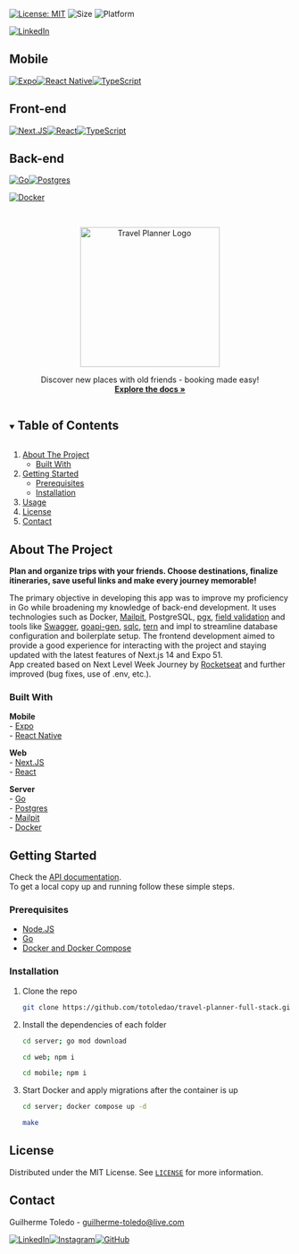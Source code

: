 [![License: MIT][license-shield]][license-url]
![Size](https://img.shields.io/github/repo-size/totoledao/travel-planner-full-stack)
![Platform](https://img.shields.io/badge/platform-Web%20%7C%20Android%20%7C%20iOS-7F00FF)

[![LinkedIn][linkedin-shield]][linkedin-url]

## Mobile

[![Expo][expo-shield]][expo-url][![React Native][reactnative-shield]][reactnative-url][![TypeScript][typescript-shield]][typescript-url]

## Front-end

[![Next.JS][nextjs-shield]][nextjs-url][![React][react-shield]][react-url][![TypeScript][typescript-shield]][typescript-url]

## Back-end

[![Go][go-shield]][go-url][![Postgres][postgres-shield]][postgres-url]

[![Docker][docker-shield]][docker-url]

<!-- <br>[API documentation](server/README.md) -->

<!-- PROJECT LOGO -->
<br />
<p align="center">
  <a href="https://github.com/totoledao/travel-planner-full-stack">
    <img src="web\src\assets\logo.svg" alt="Travel Planner Logo" width="250">
  </a>
  
  <p align="center">
    Discover new places with old friends - booking made easy!
    <br />
    <a href="https://github.com/totoledao/travel-planner-full-stack"><strong>Explore the docs »</strong></a>    
  </p>
</p>

<!-- TABLE OF CONTENTS -->
<details open="open">
  <summary><h2 style="display: inline-block">Table of Contents</h2></summary>
  <ol>
    <li>
      <a href="#about-the-project">About The Project</a>
      <ul>
        <li><a href="#built-with">Built With</a></li>
      </ul>
    </li>
    <li>
      <a href="#getting-started">Getting Started</a>
      <ul>
        <li><a href="#prerequisites">Prerequisites</a></li>
        <li><a href="#installation">Installation</a></li>
      </ul>
    </li>    
    <li><a href="#usage">Usage</a></li>
    <li><a href="#license">License</a></li>
    <li><a href="#contact">Contact</a></li>    
  </ol>
</details>

<!-- ABOUT THE PROJECT -->

## About The Project

<!-- ![web-home](https://github.com/totoledao/totoledao/assets/40635662/11f0d79a-6733-4daa-b501-9a397c0ed065) -->

**Plan and organize trips with your friends. Choose destinations, finalize itineraries, save useful links and make every journey memorable!**

The primary objective in developing this app was to improve my proficiency in Go while broadening my knowledge of back-end development. It uses technologies such as Docker, [Mailpit][mailpit-url], PostgreSQL, [pgx](https://github.com/jackc/pgx), [field validation](https://github.com/go-playground/validator) and tools like [Swagger](https://editor.swagger.io/), [goapi-gen](github.com/discord-gophers/goapi-gen), [sqlc](https://github.com/sqlc-dev/sqlc), [tern](https://github.com/jackc/tern) and impl to streamline database configuration and boilerplate setup. The frontend development aimed to provide a good experience for interacting with the project and staying updated with the latest features of Next.js 14 and Expo 51.
<br>App created based on Next Level Week Journey by [Rocketseat](https://rocketseat.com.br/) and further improved (bug fixes, use of .env, etc.).

### Built With

**Mobile**<br>- [Expo][expo-url]<br>- [React Native][reactnative-url]

**Web**<br>- [Next.JS][nextjs-url]<br>- [React][react-shield]

**Server**<br>- [Go][go-url]<br>- [Postgres][postgres-url]<br>- [Mailpit][mailpit-url]<br>- [Docker][docker-url]

<!-- GETTING STARTED -->

## Getting Started

Check the [API documentation](server/README.md).<br>
To get a local copy up and running follow these simple steps.

### Prerequisites

- [Node.JS](https://nodejs.org/)
- [Go](https://go.dev/doc/install)
- [Docker and Docker Compose](https://docs.docker.com/desktop/)

### Installation

1. Clone the repo
   ```sh
   git clone https://github.com/totoledao/travel-planner-full-stack.git
   ```
2. Install the dependencies of each folder
   ```sh
   cd server; go mod download
   ```
   ```sh
   cd web; npm i
   ```
   ```sh
   cd mobile; npm i
   ```
3. Start Docker and apply migrations after the container is up
   ```sh
   cd server; docker compose up -d
   ```
   ```sh
   make
   ```

<!-- USAGE EXAMPLES -->

<!-- ## Usage -->

<!-- ![web-login](https://github.com/totoledao/totoledao/assets/40635662/60743232-836d-4190-96bc-828b88c560ed)
Create an account or Login using your GitHub account -->

<!-- LICENSE -->

## License

Distributed under the MIT License. See [`LICENSE`][license-url] for more information.

<!-- CONTACT -->

## Contact

Guilherme Toledo - guilherme-toledo@live.com

[![LinkedIn](https://img.shields.io/badge/LinkedIn-0077B5?style=for-the-badge&logo=linkedin&logoColor=white)](https://www.linkedin.com/in/guilhermemtoledo/)[![Instagram](https://img.shields.io/badge/Instagram-E4405F?style=for-the-badge&logo=instagram&logoColor=white)](https://www.instagram.com/totoledao)[![GitHub](https://img.shields.io/badge/GitHub-100000?style=for-the-badge&logo=github&logoColor=whit)](https://www.github.com/totoledao)

<!-- MARKDOWN LINKS & IMAGES -->
<!-- https://www.markdownguide.org/basic-syntax/#reference-style-links -->

[license-shield]: https://img.shields.io/badge/License-MIT-blue.svg
[license-url]: https://github.com/totoledao/travel-planner-full-stack/blob/main/LICENSE
[linkedin-shield]: https://img.shields.io/badge/-LinkedIn-black.svg?style=for-the-badge&logo=linkedin&colorB=0e76a8
[linkedin-url]: http://www.linkedin.com/in/guilhermemtoledo
[expo-shield]: https://img.shields.io/badge/Expo-fff?style=for-the-badge&logo=expo&logoColor=000
[expo-url]: https://expo.dev/
[reactnative-shield]: https://img.shields.io/badge/React_Native-20232A?style=for-the-badge&logo=react&logoColor=61DAFB
[reactnative-url]: https://reactnative.dev/
[nextjs-shield]: https://img.shields.io/badge/Next.js-000?logo=nextdotjs&logoColor=fff&style=for-the-badge
[nextjs-url]: https://nextjs.org/
[react-shield]: https://img.shields.io/badge/React-20232A?style=for-the-badge&logo=react&logoColor=61DAFB
[react-url]: https://react.dev/
[typescript-shield]: https://img.shields.io/badge/TypeScript-007ACC?style=for-the-badge&logo=typescript&logoColor=white
[typescript-url]: https://www.typescriptlang.org/
[go-shield]: https://img.shields.io/badge/go-%2300ADD8.svg?style=for-the-badge&logo=go&logoColor=white
[go-url]: https://go.dev/
[postgres-shield]: https://img.shields.io/badge/postgres-%23316192.svg?style=for-the-badge&logo=postgresql&logoColor=white
[postgres-url]: https://www.postgresql.org/
[docker-shield]: https://img.shields.io/badge/docker-%230db7ed.svg?style=for-the-badge&logo=docker&logoColor=white
[docker-url]: https://www.docker.com/
[mailpit-url]: https://mailpit.axllent.org/
